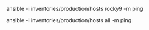 ansible -i inventories/production/hosts rocky9 -m ping

ansible -i inventories/production/hosts all -m ping 